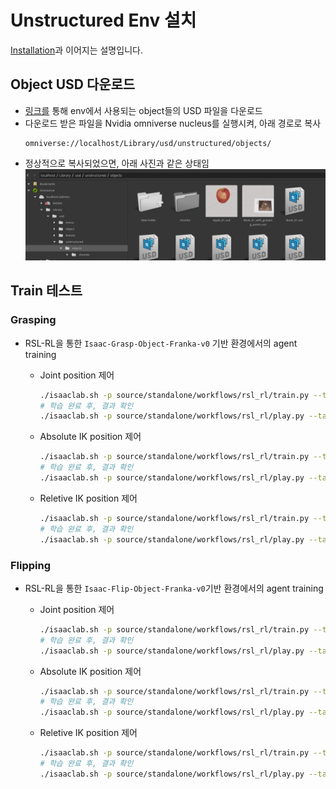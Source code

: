 
# Unstructured Env 설치
[Installation](../Installation.md)과 이어지는 설명입니다.

## Object USD 다운로드
- [링크를](https://raw.githubusercontent.com/IROL-SSU/file_storage/main/objects.zip) 통해 env에서 사용되는 object들의 USD 파일을 다운로드
- 다운로드 받은 파일을 Nvidia omniverse nucleus를 실행시켜, 아래 경로로 복사
  ```
  omniverse://localhost/Library/usd/unstructured/objects/
  ```
- 정상적으로 복사되었으면, 아래 사진과 같은 상태임
  ![alt text](<img/nucleus.png>)



## Train 테스트
### Grasping
- RSL-RL을 통한 `Isaac-Grasp-Object-Franka-v0` 기반 환경에서의 agent training
  - Joint position 제어 

    ```bash
    ./isaaclab.sh -p source/standalone/workflows/rsl_rl/train.py --task Isaac-Grasp-Object-Franka-v0 --headless
    # 학습 완료 후, 결과 확인
    ./isaaclab.sh -p source/standalone/workflows/rsl_rl/play.py --task Isaac-Grasp-Object-Franka-v0 --num_envs 4 --cpu --disable_fabric
    ```

  - Absolute IK position 제어 
    
    ```bash
    ./isaaclab.sh -p source/standalone/workflows/rsl_rl/train.py --task Isaac-Grasp-Object-Franka-IK-Abs-v0 --headless
    # 학습 완료 후, 결과 확인
    ./isaaclab.sh -p source/standalone/workflows/rsl_rl/play.py --task Isaac-Grasp-Object-Franka-IK-Abs-v0 --num_envs 4 --cpu --disable_fabric
    ```

  - Reletive IK position 제어 
    
    ```bash
    ./isaaclab.sh -p source/standalone/workflows/rsl_rl/train.py --task Isaac-Grasp-Object-Franka-IK-Rel-v0 --headless
    # 학습 완료 후, 결과 확인
    ./isaaclab.sh -p source/standalone/workflows/rsl_rl/play.py --task Isaac-Grasp-Object-Franka-IK-Rel-v0 --num_envs 4 --cpu --disable_fabric
    ```
    
    

### Flipping
- RSL-RL을 통한 `Isaac-Flip-Object-Franka-v0`기반 환경에서의 agent training
  - Joint position 제어

    ```bash
    ./isaaclab.sh -p source/standalone/workflows/rsl_rl/train.py --task Isaac-Flip-Object-Franka-v0 --headless
    # 학습 완료 후, 결과 확인
    ./isaaclab.sh -p source/standalone/workflows/rsl_rl/play.py --task Isaac-Flip-Object-Franka-v0 --num_envs 4 --cpu --disable_fabric
    ```

  - Absolute IK position 제어 
    
    ```bash
    ./isaaclab.sh -p source/standalone/workflows/rsl_rl/train.py --task Isaac-Flip-Object-Franka-IK-Abs-v0 --headless
    # 학습 완료 후, 결과 확인
    ./isaaclab.sh -p source/standalone/workflows/rsl_rl/play.py --task Isaac-Flip-Object-Franka-IK-Abs-v0 --num_envs 4 --cpu --disable_fabric
    ```

  - Reletive IK position 제어 
    
    ```bash
    ./isaaclab.sh -p source/standalone/workflows/rsl_rl/train.py --task Isaac-Flip-Object-Franka-IK-Rel-v0 --headless
    # 학습 완료 후, 결과 확인
    ./isaaclab.sh -p source/standalone/workflows/rsl_rl/play.py --task Isaac-Flip-Object-Franka-IK-Rel-v0 --num_envs 4 --cpu --disable_fabric
    ```

